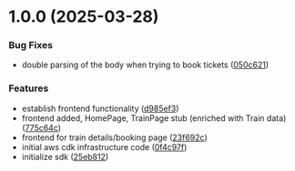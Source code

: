 # 1.0.0 (2025-03-28)


### Bug Fixes

* double parsing of the body when trying to book tickets ([050c621](https://github.com/art-ch/railway-ticketing-app/commit/050c621ce0d7e45e590d456bd6fb06e70601edcc))


### Features

* establish frontend functionality ([d985ef3](https://github.com/art-ch/railway-ticketing-app/commit/d985ef3bd9b38e6251e99e9d072aa8ca9bec3261))
* frontend added, HomePage, TrainPage stub (enriched with Train data) ([775c64c](https://github.com/art-ch/railway-ticketing-app/commit/775c64c48361ff6ef5d4a4b8ab15adcf543f2deb))
* frontend for train details/booking page ([23f692c](https://github.com/art-ch/railway-ticketing-app/commit/23f692c632a0d6066476c408f6e4d01edcb15953))
* initial aws cdk infrastructure code ([0f4c97f](https://github.com/art-ch/railway-ticketing-app/commit/0f4c97fd2bd1c4029ea9347f2cb878852bf8dc88))
* initialize sdk ([25eb812](https://github.com/art-ch/railway-ticketing-app/commit/25eb8124fdc8f5b3818f904f80b0f8eedefe7359))
